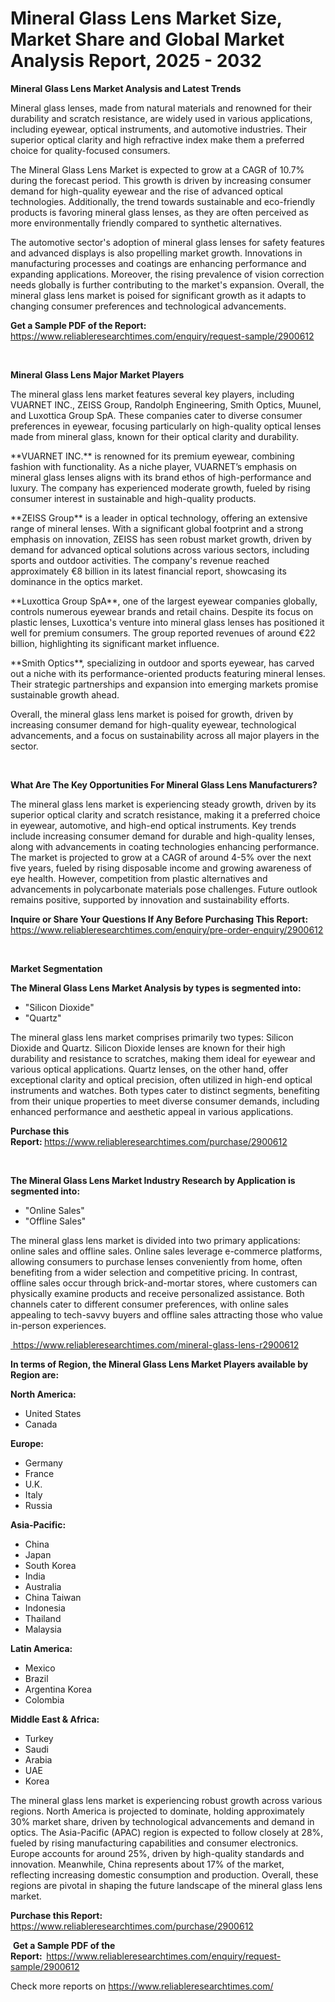 <p><h1>Mineral Glass Lens Market Size, Market Share and Global Market Analysis Report, 2025 - 2032</h1></p><p><strong>Mineral Glass Lens Market Analysis and Latest Trends</strong></p>
<p><p>Mineral glass lenses, made from natural materials and renowned for their durability and scratch resistance, are widely used in various applications, including eyewear, optical instruments, and automotive industries. Their superior optical clarity and high refractive index make them a preferred choice for quality-focused consumers.</p><p>The Mineral Glass Lens Market is expected to grow at a CAGR of 10.7% during the forecast period. This growth is driven by increasing consumer demand for high-quality eyewear and the rise of advanced optical technologies. Additionally, the trend towards sustainable and eco-friendly products is favoring mineral glass lenses, as they are often perceived as more environmentally friendly compared to synthetic alternatives.</p><p>The automotive sector's adoption of mineral glass lenses for safety features and advanced displays is also propelling market growth. Innovations in manufacturing processes and coatings are enhancing performance and expanding applications. Moreover, the rising prevalence of vision correction needs globally is further contributing to the market's expansion. Overall, the mineral glass lens market is poised for significant growth as it adapts to changing consumer preferences and technological advancements.</p></p>
<p><strong>Get a Sample PDF of the Report:&nbsp;</strong> <a href="https://www.reliableresearchtimes.com/enquiry/request-sample/2900612?utm_campaign=3016&utm_medium=2&utm_source=Github&utm_content=ia&utm_term=16032025&utm_id=mineral-glass-lens">https://www.reliableresearchtimes.com/enquiry/request-sample/2900612</a></p>
<p>&nbsp;</p>
<p><strong>Mineral Glass Lens Major Market Players</strong></p>
<p><p>The mineral glass lens market features several key players, including VUARNET INC., ZEISS Group, Randolph Engineering, Smith Optics, Muunel, and Luxottica Group SpA. These companies cater to diverse consumer preferences in eyewear, focusing particularly on high-quality optical lenses made from mineral glass, known for their optical clarity and durability.</p><p>**VUARNET INC.** is renowned for its premium eyewear, combining fashion with functionality. As a niche player, VUARNET’s emphasis on mineral glass lenses aligns with its brand ethos of high-performance and luxury. The company has experienced moderate growth, fueled by rising consumer interest in sustainable and high-quality products.</p><p>**ZEISS Group** is a leader in optical technology, offering an extensive range of mineral lenses. With a significant global footprint and a strong emphasis on innovation, ZEISS has seen robust market growth, driven by demand for advanced optical solutions across various sectors, including sports and outdoor activities. The company's revenue reached approximately €8 billion in its latest financial report, showcasing its dominance in the optics market.</p><p>**Luxottica Group SpA**, one of the largest eyewear companies globally, controls numerous eyewear brands and retail chains. Despite its focus on plastic lenses, Luxottica's venture into mineral glass lenses has positioned it well for premium consumers. The group reported revenues of around €22 billion, highlighting its significant market influence.</p><p>**Smith Optics**, specializing in outdoor and sports eyewear, has carved out a niche with its performance-oriented products featuring mineral lenses. Their strategic partnerships and expansion into emerging markets promise sustainable growth ahead.</p><p>Overall, the mineral glass lens market is poised for growth, driven by increasing consumer demand for high-quality eyewear, technological advancements, and a focus on sustainability across all major players in the sector.</p></p>
<p>&nbsp;</p>
<p><strong>What Are The Key Opportunities For Mineral Glass Lens Manufacturers?</strong></p>
<p><p>The mineral glass lens market is experiencing steady growth, driven by its superior optical clarity and scratch resistance, making it a preferred choice in eyewear, automotive, and high-end optical instruments. Key trends include increasing consumer demand for durable and high-quality lenses, along with advancements in coating technologies enhancing performance. The market is projected to grow at a CAGR of around 4-5% over the next five years, fueled by rising disposable income and growing awareness of eye health. However, competition from plastic alternatives and advancements in polycarbonate materials pose challenges. Future outlook remains positive, supported by innovation and sustainability efforts.</p></p>
<p><strong>Inquire or Share Your Questions If Any Before Purchasing This Report:</strong> <a href="https://www.reliableresearchtimes.com/enquiry/pre-order-enquiry/2900612?utm_campaign=3016&utm_medium=2&utm_source=Github&utm_content=ia&utm_term=16032025&utm_id=mineral-glass-lens">https://www.reliableresearchtimes.com/enquiry/pre-order-enquiry/2900612</a></p>
<p>&nbsp;</p>
<p><strong>Market Segmentation</strong></p>
<p><strong>The Mineral Glass Lens Market Analysis by types is segmented into:</strong></p>
<p><ul><li>"Silicon Dioxide"</li><li>"Quartz"</li></ul></p>
<p><p>The mineral glass lens market comprises primarily two types: Silicon Dioxide and Quartz. Silicon Dioxide lenses are known for their high durability and resistance to scratches, making them ideal for eyewear and various optical applications. Quartz lenses, on the other hand, offer exceptional clarity and optical precision, often utilized in high-end optical instruments and watches. Both types cater to distinct segments, benefiting from their unique properties to meet diverse consumer demands, including enhanced performance and aesthetic appeal in various applications.</p></p>
<p><strong>Purchase this Report:&nbsp;</strong><a href="https://www.reliableresearchtimes.com/purchase/2900612?utm_campaign=3016&utm_medium=2&utm_source=Github&utm_content=ia&utm_term=16032025&utm_id=mineral-glass-lens">https://www.reliableresearchtimes.com/purchase/2900612</a></p>
<p>&nbsp;</p>
<p><strong>The Mineral Glass Lens Market Industry Research by Application is segmented into:</strong></p>
<p><ul><li>"Online Sales"</li><li>"Offline Sales"</li></ul></p>
<p><p>The mineral glass lens market is divided into two primary applications: online sales and offline sales. Online sales leverage e-commerce platforms, allowing consumers to purchase lenses conveniently from home, often benefiting from a wider selection and competitive pricing. In contrast, offline sales occur through brick-and-mortar stores, where customers can physically examine products and receive personalized assistance. Both channels cater to different consumer preferences, with online sales appealing to tech-savvy buyers and offline sales attracting those who value in-person experiences.</p></p>
<p><a href="https://www.reliableresearchtimes.com/mineral-glass-lens-r2900612?utm_campaign=3016&utm_medium=2&utm_source=Github&utm_content=ia&utm_term=16032025&utm_id=mineral-glass-lens">&nbsp;https://www.reliableresearchtimes.com/mineral-glass-lens-r2900612</a></p>
<p><strong>In terms of Region, the Mineral Glass Lens Market Players available by Region are:</strong></p>
<p>
    <p> <strong> North America: </strong>
        <ul>
            <li>United States</li>
            <li>Canada</li>
        </ul>
        </p> 
    <p> <strong> Europe: </strong>
        <ul>
            <li>Germany</li>
            <li>France</li>
            <li>U.K.</li>
            <li>Italy</li>
            <li>Russia</li>
        </ul>
        </p> 
    <p> <strong> Asia-Pacific: </strong>
        <ul>
            <li>China</li>
            <li>Japan</li>
            <li>South Korea</li>
            <li>India</li>
            <li>Australia</li>
            <li>China Taiwan</li>
            <li>Indonesia</li>
            <li>Thailand</li>
            <li>Malaysia</li>
        </ul>
        </p> 
    <p> <strong> Latin America: </strong>
        <ul>
            <li>Mexico</li>
            <li>Brazil</li>
            <li>Argentina Korea</li>
            <li>Colombia</li>
        </ul>
        </p> 
    <p> <strong> Middle East & Africa: </strong>
        <ul>
            <li>Turkey</li>
            <li>Saudi</li>
            <li>Arabia</li>
            <li>UAE</li>
            <li>Korea</li>
        </ul>
    </p>
    </p>
<p><p>The mineral glass lens market is experiencing robust growth across various regions. North America is projected to dominate, holding approximately 30% market share, driven by technological advancements and demand in optics. The Asia-Pacific (APAC) region is expected to follow closely at 28%, fueled by rising manufacturing capabilities and consumer electronics. Europe accounts for around 25%, driven by high-quality standards and innovation. Meanwhile, China represents about 17% of the market, reflecting increasing domestic consumption and production. Overall, these regions are pivotal in shaping the future landscape of the mineral glass lens market.</p></p>
<p><strong>Purchase this Report: </strong><a href="https://www.reliableresearchtimes.com/purchase/2900612?utm_campaign=3016&utm_medium=2&utm_source=Github&utm_content=ia&utm_term=16032025&utm_id=mineral-glass-lens">https://www.reliableresearchtimes.com/purchase/2900612</a></p>
<p>&nbsp;<strong>Get a Sample PDF of the Report:&nbsp;&nbsp;</strong><a href="https://www.reliableresearchtimes.com/enquiry/request-sample/2900612?utm_campaign=3016&utm_medium=2&utm_source=Github&utm_content=ia&utm_term=16032025&utm_id=mineral-glass-lens">https://www.reliableresearchtimes.com/enquiry/request-sample/2900612</a></p>
<p><strong></strong></p>
<p>Check more reports on <a href="https://www.reliableresearchtimes.com/?utm_campaign=3016&utm_medium=2&utm_source=Github&utm_content=ia&utm_term=16032025&utm_id=mineral-glass-lens">https://www.reliableresearchtimes.com/</a></p>
